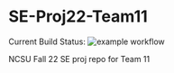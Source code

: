 # SE-Proj22-Team11

Current Build Status:
![example workflow](https://github.com/Surya-06/SE-Proj22-Team11/actions/workflows/build-test.yml/badge.svg)

NCSU Fall 22 SE proj repo for Team 11
